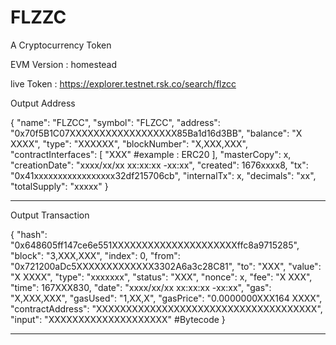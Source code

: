 # FLZZC
A Cryptocurrency Token


EVM Version : homestead

live Token : https://explorer.testnet.rsk.co/search/flzcc

Output Address


{
    "name": "FLZCC",
    "symbol": "FLZCC",
    "address": "0x70f5B1C07XXXXXXXXXXXXXXXXXX85Ba1d16d3BB",
    "balance": "X XXXX",
    "type": "XXXXXX",
    "blockNumber": "X,XXX,XXX",
    "contractInterfaces": [
        "XXX" #example : ERC20
    ],
    "masterCopy": x,
    "creationDate": "xxxx/xx/xx xx:xx:xx -xx:xx",
    "created": 1676xxxx8,
    "tx": "0x41xxxxxxxxxxxxxxxxx32df215706cb",
    "internalTx": x,
    "decimals": "xx",
    "totalSupply": "xxxxx"
}


------------------------------------------------------------------------------------------------

Output Transaction


{
    "hash": "0x648605ff147ce6e551XXXXXXXXXXXXXXXXXXXXXffc8a9715285",
    "block": "3,XXX,XXX",
    "index": 0,
    "from": "0x721200aDc5XXXXXXXXXXXXX3302A6a3c28C81",
    "to": "XXX",
    "value": "X XXXX",
    "type": "xxxxxxx",
    "status": "XXX",
    "nonce": x,
    "fee": "X XXX",
    "time": 167XXX830,
    "date": "xxxx/xx/xx xx:xx:xx -xx:xx",
    "gas": "X,XXX,XXX",
    "gasUsed": "1,XX,X",
    "gasPrice": "0.0000000XXX164 XXXX",
    "contractAddress": "XXXXXXXXXXXXXXXXXXXXXXXXXXXXXXXXXXXXX",
    "input": "XXXXXXXXXXXXXXXXXXXX"     #Bytecode
}




-----------------------------------------------------------------------------------------------
